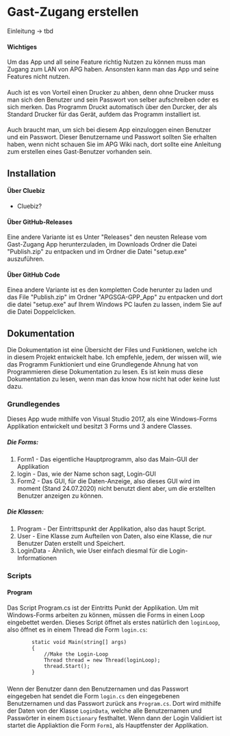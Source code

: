 <h1>Gast-Zugang erstellen</h1>

<p>Einleitung -> tbd</p>

<h4>Wichtiges</h4>

<p>Um das App und all seine Feature richtig Nutzen zu können muss man Zugang zum LAN von APG haben.
Ansonsten kann man das App und seine Features nicht nutzen. </p>

<h4></h4>

<p>Auch ist es von Vorteil einen Drucker zu ahben,
denn ohne Drucker muss man sich den Benutzer und sein Passwort von selber aufschreiben oder es sich merken.
Das Programm Druckt automatisch über den Durcker, der als Standard Drucker für das Gerät, aufdem das Programm installiert ist.</p>

<h4></h4>

<p>Auch braucht man, um sich bei diesem App einzuloggen einen Benutzer und ein Passwort.
Dieser Benutzername und Passwort sollten Sie erhalten haben, wenn nicht schauen Sie im 
APG Wiki nach, dort sollte eine Anleitung zum erstellen eines Gast-Benutzer vorhanden sein.</p>

<h2 id="installation">Installation</h2>

<h4 id="bercluebiz">Über Cluebiz</h4>

<ul>
<li>Cluebiz?</li>
</ul>

<h4>Über GitHub-Releases</h4>

<p>Eine andere Variante ist es Unter "Releases" den neusten Release vom Gast-Zugang App herunterzuladen,
 im Downloads Ordner die Datei "Publish.zip" zu entpacken und im Ordner die Datei "setup.exe" auszuführen.</p>

<h4>Über GitHub Code</h4>

<p>Einea andere Variante ist es den kompletten Code herunter zu laden und das File "Publish.zip"
 im Ordner "APGSGA-GPP_App" zu entpacken und dort die datei "setup.exe" auf Ihrem Windows PC
 laufen zu lassen, indem Sie auf die Datei Doppelclicken.</p>

<h2 id="dokumentation">Dokumentation</h2>

<p>Die Dokumentation ist eine Übersicht der Files und Funktionen, welche ich in diesem Projekt entwickelt habe.
 Ich empfehle, jedem, der wissen will, wie das Programm Funktioniert und eine Grundlegende Ahnung hat von Programmieren
 diese Dokumentation zu lesen. Es ist kein muss diese Dokumentation zu lesen, wenn man das know how nicht hat oder keine lust dazu.</p>

<h3 id="grundlegendes">Grundlegendes</h3>

<p>Dieses App wude mithilfe von Visual Studio 2017, als eine Windows-Forms Applikation entwickelt und besitzt 3 Forms und 3 andere Classes.</p>

<h5 id="dieforms">Die Forms:</h5>

<ol>
<li>Form1 - Das eigentliche Hauptprogramm, also das Main-GUI der Applikation</li>

<li>login - Das, wie der Name schon sagt, Login-GUI</li>

<li>Form2 - Das GUI, für die Daten-Anzeige, also dieses GUI wird im moment (Stand 24.07.2020) nicht benutzt dient aber, um die erstellten Benutzer anzeigen zu können.</li>
</ol>

<h5 id="dieklassen">Die Klassen:</h5>

<ol>
<li>Program - Der Eintrittspunkt der Applikation, also das haupt Script.</li>

<li>User - Eine Klasse zum Aufteilen von Daten, also eine Klasse, die nur Benutzer Daten erstellt und Speichert.</li>

<li>LoginData - Ähnlich, wie User einfach diesmal für die Login-Informationen</li>
</ol>

<h3>Scripts</h3>

<h4>Program</h4>

<p>Das Script Program.cs ist der Eintritts Punkt der Applikation. Um mit Windows-Forms arbeiten zu können, müssen die Forms in einen Loop eingebettet werden.
Dieses Script öffnet als erstes natürlich den <code>loginLoop</code>, also öffnet es in einem Thread die Form <code>login.cs</code>:</p>

<pre><code class="language-c#">        static void Main(string[] args)
        {
            //Make the Login-Loop
            Thread thread = new Thread(loginLoop);
            thread.Start();
        }
</code></pre>

<h5></h5>

<p>Wenn der Benutzer dann den Benutzernamen und das Passwort eingegeben hat sendet die Form <code>login.cs</code> den eingegebenen Benutzernamen und das Passwort zurück ans <code>Program.cs</code>.
Dort wird mithilfe der Daten von der Klasse <code>LoginData</code>, welche alle Benutzernamen und Passwörter in einem <code>Dictionary</code> festhaltet. 
Wenn dann der Login Validiert ist startet die Appliaktion die Form <code>Form1</code>, als Hauptfenster der Applikation. </p>

<h5 id="-3"></h5>

<p></p>